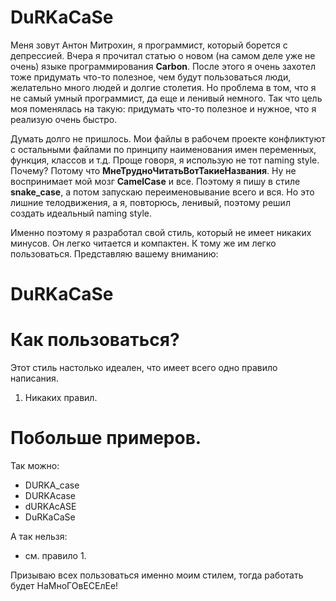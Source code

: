 # DuRKaCaSe
Меня зовут Антон Митрохин, я программист, который борется с депрессией. Вчера я прочитал статью о новом (на самом деле уже не очень) языке программирования **Carbon**. После этого я очень захотел тоже придумать что-то полезное, чем будут пользоваться люди, желательно много людей и долгие столетия. Но проблема в том, что я не самый умный программист, да еще и ленивый немного. Так что цель моя поменялась на такую: придумать что-то полезное и нужное, что я реализую очень быстро.

Думать долго не пришлось. Мои файлы в рабочем проекте конфликтуют с остальными файлами по принципу наименования имен переменных, функция, классов и т.д. Проще говоря, я использую не тот naming style. Почему? Потому что **МнеТрудноЧитатьВотТакиеНазвания**. Ну не воспринимает мой мозг **CamelCase** и все. Поэтому я пишу в стиле **snake_case**, а потом запускаю переименовывание всего и вся. Но это лишние телодвижения, а я, повторюсь, ленивый, поэтому решил создать идеальный naming style.

Именно поэтому я разработал свой стиль, который не имеет никаких минусов. Он легко читается и компактен. К тому же им легко пользоваться. Представляю вашему вниманию:

# DuRKaCaSe

# Как пользоваться?

Этот стиль настолько идеален, что имеет всего одно правило написания.

 1. Никаких правил.

# Побольше примеров.

Так можно:

 * DURKA_case
 * DURKAcase
 * dURKAcASE
 * DuRKaCaSe

А так нельзя:
 * см. правило 1.

Призываю всех пользоваться именно моим стилем, тогда работать будет НаМноГОвЕСЕлЕе!
